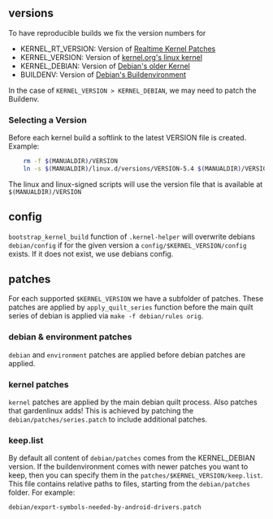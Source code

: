 
## versions
To have reproducible builds we fix the version numbers for 
* KERNEL_RT_VERSION: Version of [Realtime Kernel Patches](https://mirrors.kernel.org/pub/linux/kernel/projects/rt/)
* KERNEL_VERSION: Version of [kernel.org's linux kernel](https://www.kernel.org)
* KERNEL_DEBIAN: Version of [Debian's older Kernel](https://salsa.debian.org/kernel-team/linux/)
* BUILDENV: Version of [Debian's Buildenvironment](https://salsa.debian.org/kernel-team/linux/)

In the case of `KERNEL_VERSION > KERNEL_DEBIAN`, we may need to patch the Buildenv. 

### Selecting a Version
Before each kernel build a softlink to the latest VERSION file is created. Example:
```bash
	rm -f $(MANUALDIR)/VERSION
	ln -s $(MANUALDIR)/linux.d/versions/VERSION-5.4 $(MANUALDIR)/VERSION
```
The linux and linux-signed scripts will use the version file that is available at `$(MANUALDIR)/VERSION`

## config

`bootstrap_kernel_build` function of `.kernel-helper` will overwrite debians `debian/config` if for the given version
a `config/$KERNEL_VERSION/config` exists. If it does not exist, we use debians config.


## patches
For each supported `$KERNEL_VERSION` we have a  subfolder of patches. 
These patches are applied by `apply_quilt_series` function before the main quilt series of debian is applied via 
`make -f debian/rules orig`.

### debian & environment patches
`debian` and `environment` patches are applied before debian patches are applied.

### kernel patches
`kernel` patches are applied by the main debian quilt process. Also patches that gardenlinux adds!
This is achieved by patching the `debian/patches/series.patch` to include additional patches.

### keep.list
By default all content of `debian/patches` comes from the KERNEL_DEBIAN version.
If the buildenvironment comes with newer patches you want to keep,
then you can specify them in the `patches/$KERNEL_VERSION/keep.list`. 
This file contains relative paths to files, starting from the `debian/patches` folder.
For example:

```
debian/export-symbols-needed-by-android-drivers.patch
```